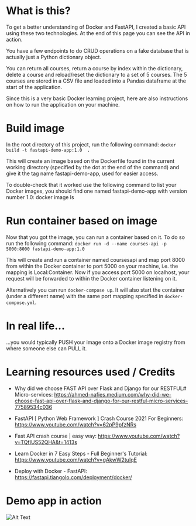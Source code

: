 # What is this?
To get a better understanding of Docker and FastAPI, I created a basic API using these two technologies. At the end of this page you can see the API in action.

You have a few endpoints to do CRUD operations on a fake database that is actually just a Python dictionary object.

You can return all courses, return a course by index within the dictionary, delete a course and reload/reset the dictionary to a set of 5 courses. The 5 courses are stored in a CSV file and loaded into a Pandas dataframe at the start of the application.

Since this is a very basic Docker learning project, here are also instructions on how to run the application on your machine.

# Build image
In the root directory of this project, run the following command:
`docker build -t fastapi-demo-app:1.0  .`

This will create an image based on the Dockerfile found in the current working directory (specified by the dot at the end of the command) and give it the tag name fastapi-demo-app, used for easier access.

To double-check that it worked use the following command to list your Docker images, you should find one named fastapi-demo-app with version number 1.0:
docker image ls

# Run container based on image
Now that you got the image, you can run a container based on it. To do so run the following command:
`docker run -d --name courses-api -p 5000:8000 fastapi-demo-app:1.0`

This will create and run a container named coursesapi and map port 8000 from within the Docker container to port 5000 on your machine, i.e. the mapping is Local:Container. Now if you access port 5000 on localhost, your request will be forwarded to within the Docker container listening on it.

Alternatively you can run `docker-compose up`. It will also start the container (under a different name) with the same port mapping specified in `docker-compose.yml`.

# In real life...

...you would typically PUSH your image onto a Docker image registry from where someone else can PULL it.

# Learning resources used / Credits
- Why did we choose FAST API over Flask and Django for our RESTFUL#
Micro-services: https://ahmed-nafies.medium.com/why-did-we-choose-fast-api-over-flask-and-django-for-our-restful-micro-services-77589534c036

- FastAPI [ Python Web Framework ] Crash Course 2021 For Beginners: https://www.youtube.com/watch?v=62pP9pfzNRs

- Fast API crash course | easy way: https://www.youtube.com/watch?v=TQfIUS52QHA&t=1413s

- Learn Docker in 7 Easy Steps - Full Beginner's Tutorial: https://www.youtube.com/watch?v=gAkwW2tuIqE

- Deploy with Docker - FastAPI: https://fastapi.tiangolo.com/deployment/docker/


# Demo app in action

![Alt Text](https://i.imgur.com/1tO3tf5.gif)
